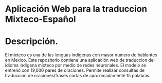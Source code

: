 # Aplicación Web para la traduccion Mixteco-Español
# Descripción. 
El mixteco es una de las lenguas indigenas con mayor numero de hablantes en Mexico. Este repositorio contiene una aplicación web de traduccion del idioma indigena mixteco por medio de redes neuronales. El modelo se entrenó con 19,000 pares de oraciones. Permite realizar consultas de traduccion de oraciones/frases cortas de aproximadamente 15 palabras.

